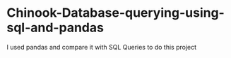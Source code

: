 # Chinook-Database-querying-using-sql-and-pandas
I used pandas and compare it with SQL Queries to do this project
